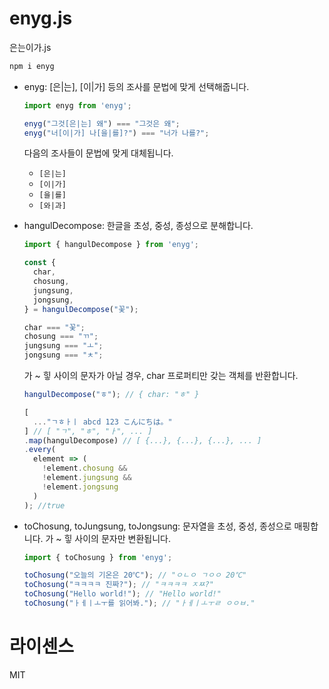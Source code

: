 # enyg.js
은는이가.js

```bash
npm i enyg
```

- enyg: \[은|는\], \[이|가\] 등의 조사를 문법에 맞게 선택해줍니다.

  ```javascript  
  import enyg from 'enyg';

  enyg("그것[은|는] 왜") === "그것은 왜";
  enyg("너[이|가] 나[을|를]?") === "너가 나를?";
  ```

  다음의 조사들이 문법에 맞게 대체됩니다.
  - `[은|는]`
  - `[이|가]`
  - `[을|를]`
  - `[와|과]`


- hangulDecompose: 한글을 초성, 중성, 종성으로 분해합니다.

  ```javascript
  import { hangulDecompose } from 'enyg';
  ```

  ```javascript
  const {
    char,
    chosung,
    jungsung,
    jongsung,
  } = hangulDecompose("꽃");

  char === "꽃";
  chosung === "ㄲ";
  jungsung === "ㅗ";
  jongsung === "ㅊ";
  ```

  가 ~ 힣 사이의 문자가 아닐 경우, char 프로퍼티만 갖는 객체를 반환합니다.

  ```javascript
  hangulDecompose("ㅎ"); // { char: "ㅎ" }

  [
    ..."ㄱㅎㅏㅣ abcd 123 こんにちは。"
  ] // [ "ㄱ", "ㅎ", "ㅏ", ... ]
  .map(hangulDecompose) // [ {...}, {...}, {...}, ... ]
  .every(
    element => (
      !element.chosung &&
      !element.jungsung &&
      !element.jongsung
    )
  ); //true
  ```

- toChosung, toJungsung, toJongsung: 문자열을 초성, 중성, 종성으로 매핑합니다. 가 ~ 힣 사이의 문자만 변환됩니다.

  ```javascript
  import { toChosung } from 'enyg';

  toChosung("오늘의 기온은 20℃"); // "ㅇㄴㅇ ㄱㅇㅇ 20℃"
  toChosung("ㅋㅋㅋㅋ 진짜?"); // "ㅋㅋㅋㅋ ㅈㅉ?"
  toChosung("Hello world!"); // "Hello world!"
  toChosung("ㅏㅔㅣㅗㅜ를 읽어봐."); // "ㅏㅔㅣㅗㅜㄹ ㅇㅇㅂ."
  ```  

# 라이센스
MIT
